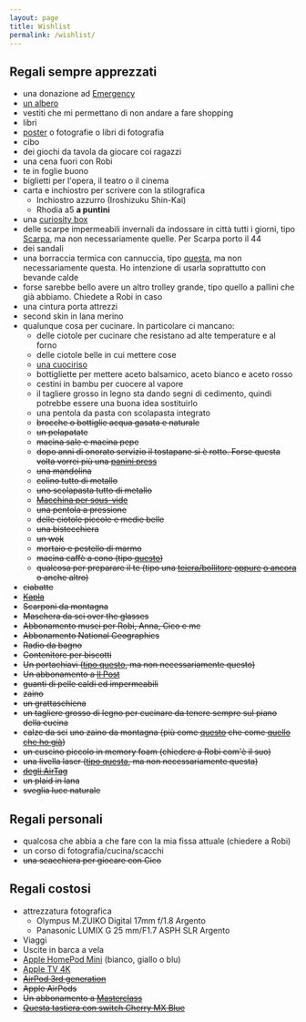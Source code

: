 ```yaml
---
layout: page
title: Wishlist
permalink: /wishlist/
---
```


## Regali sempre apprezzati

* una donazione ad [Emergency](https://sostieni.emergency.it/index.php)
* [un albero](https://www.treedom.net/it/)
* vestiti che mi permettano di non andare a fare shopping
* libri
* [poster](https://shop.ciaodiscotecaitaliana.com/) o fotografie o libri di fotografia
* cibo
* dei giochi da tavola da giocare coi ragazzi
* una cena fuori con Robi
* te in foglie buono
* biglietti per l'opera, il teatro o il cinema
* carta e inchiostro per scrivere con la stilografica
   * Inchiostro azzurro (Iroshizuku Shin-Kai)
   * Rhodia a5 **a puntini**
* una [curiosity box](https://www.curiositybox.com)
* delle scarpe impermeabili invernali da indossare in città tutti i giorni, tipo [Scarpa](https://it.scarpa.com/product/21652230/mojito-lifestyle-per-il-tempo-libero-sport-viaggi-antracite), ma non necessariamente quelle. Per Scarpa porto il 44
* dei sandali
* una borraccia termica con cannuccia, tipo [questa](https://www.amazon.it/OLDLEY-Borraccia-cannuccia-borraccia-mantenere/dp/B09N6D7NQ8/ref=sr_1_16?__mk_it_IT=%C3%85M%C3%85%C5%BD%C3%95%C3%91&crid=1ZDMLMYNBK8C4&keywords=thermos%2Bcannuccia&qid=1701900534&sprefix=thermos%2Bcannuccia%2Caps%2C107&sr=8-16&th=1), ma non necessariamente questa. Ho intenzione di usarla soprattutto con bevande calde
* forse sarebbe bello avere un altro trolley grande, tipo quello a pallini che già abbiamo. Chiedete a Robi in caso
* una cintura porta attrezzi
* second skin in lana merino
* qualunque cosa per cucinare. In particolare ci mancano:
    * delle ciotole per cucinare che resistano ad alte temperature e al forno
    * delle ciotole belle in cui mettere cose
    * [una cuociriso](https://www.ilpost.it/2022/05/24/cuociriso/)
    * bottigliette per mettere aceto balsamico, aceto bianco e aceto rosso
    * cestini in bambu per cuocere al vapore
    * il tagliere grosso in legno sta dando segni di cedimento, quindi potrebbe essere una buona idea sostituirlo
    * una pentola da pasta con scolapasta integrato
    * ~~brocche o bottiglie acqua gasata e naturale~~
    * ~~un pelapatate~~
    * ~~macina sale e macina pepe~~
    * ~~dopo anni di onorato servizio il tostapane si è rotto. Forse questa volta vorrei più una [panini press](https://www.amazon.it/s?k=panini+press&crid=30TZ52OI7DF7X&sprefix=panini+press%2Caps%2C191&ref=nb_sb_ss_ts-doa-p_1_12)~~
    * ~~una mandolina~~
    * ~~colino tutto di metallo~~
    * ~~uno scolapasta tutto di metallo~~
    * ~~[Macchina per sous-vide](https://www.amazon.it/Sous-Vide-Stick-generazione-temperatura/dp/B01N5K7U2D/)~~
    * ~~una pentola a pressione~~ 
    * ~~delle ciotole piccole e medie belle~~
    * ~~una bistecchiera~~
    * ~~un wok~~
    * ~~mortaio e pestello di marmo~~
    * ~~macina caffè a cono (tipo [questo](https://www.amazon.it/Krups-GVX242-Macinacaff%C3%A8-Macinatura-Grossa/dp/B000IWHXH8/ref=cm_cr_arp_d_product_top?ie=UTF8))~~
    * ~~qualcosa per preparare il te (tipo una [teiera/bollitore](https://www.lecreuset.it/it_IT/p/bollitore-tradition/EK40102.html) [oppure](https://alessi.com/products/cha-bollitore-teiera) [o ancora](https://www.amazon.it/s?k=tetsubin) o anche altro)~~
* ~~ciabatte~~
* ~~[Kapla](https://www.amazon.it/Kapla-280-Libro-blu-3/dp/B000ZBVEAE/ref=sr_1_1?__mk_it_IT=%C3%85M%C3%85%C5%BD%C3%95%C3%91&keywords=kapla&qid=1571476752&s=kitchen&sr=1-1-catcorr)~~
* ~~Scarponi da montagna~~
* ~~Maschera da sci over the glasses~~
* ~~Abbonamento musei per Robi, Anna, Cico e me~~
* ~~Abbonamento National Geographics~~
* ~~Radio da bagno~~
* ~~Contenitore per biscotti~~
* ~~Un portachiavi ([tipo questo](https://www.designrepublic.com/it/accessori-arredo-design/idee-regalo/cane-key-ring.html), ma non necessariamente questo)~~
* ~~Un abbonamento a [Il Post](https://abbonati.ilpost.it)~~
* ~~guanti di pelle caldi ed impermeabili~~
* ~~zaino~~
* ~~un grattaschiena~~
* ~~un tagliere grosso di legno per cucinare da tenere sempre sul piano della cucina~~
* ~~calze da sci~~
  ~~uno zaino da montagna (più come [questo](https://www.thenorthface.it/shop/it/tnf-it/borse-e-tende-zaini-zaini/zaino-tecnico-da-trekking-terra-da-55-litri-3ga6?variationId=WMB) che come [quello che ho già](https://www.thenorthface.it/shop/it/tnf-it/borse-e-tende-zaini-zaini/zaino-borealis-classic-cf9c?variationId=8M9))~~
* ~~un cuscino piccolo in memory foam (chiedere a Robi com'è il suo)~~
* ~~una livella laser ([tipo questa](https://www.amazon.it/gp/product/B07QXSGNYH?ie=UTF8&psc=1&linkCode=sl1&tag=0721-01-21&linkId=d5b8c01aee46432f4f30aeb9a109956f&language=it_IT&ref_=as_li_ss_tl), ma non necessariamente questa)~~
* ~~[degli AirTag](https://www.apple.com/it/airtag/)~~
* ~~un plaid in lana~~
* ~~sveglia luce naturale~~

## Regali personali

* qualcosa che abbia a che fare con la mia fissa attuale (chiedere a Robi)
* un corso di fotografia/cucina/scacchi
* ~~una scacchiera per giocare con Cico~~

## Regali costosi

* attrezzatura fotografica
    * Olympus M.ZUIKO Digital 17mm f/1.8 Argento
    * Panasonic LUMIX G 25 mm/F1.7 ASPH SLR Argento
* Viaggi
* Uscite in barca a vela
* [Apple HomePod Mini](https://www.apple.com/it/homepod-mini/) (bianco, giallo o blu)
* [Apple TV 4K](https://www.apple.com/it/apple-tv-4k/)
* ~~[AirPod 3rd generation](https://www.apple.com/it/airpods-3rd-generation/)~~
* ~~Apple AirPods~~
* ~~Un abbonamento a [Masterclass](https://www.masterclass.com/gift)~~
* ~~[Questa tastiera con switch Cherry MX Blue](https://www.wasdkeyboards.com/index.php/products/code-keyboard/code-104-key-mechanical-keyboard-2930.html)~~

